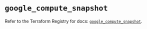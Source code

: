 # `google_compute_snapshot`

Refer to the Terraform Registry for docs: [`google_compute_snapshot`](https://registry.terraform.io/providers/hashicorp/google/6.11.2/docs/resources/compute_snapshot).
